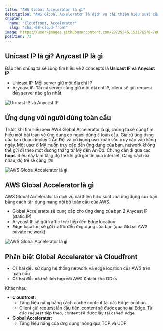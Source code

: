 ```yaml
---
title: "AWS Global Accelerator là gì"
description: "AWS Global Accelerator là dịch vụ cải thiện hiệu suất của ứng dụng của bạn bằng cách tận dụng mạng nội bộ toàn cầu của AWS."
chapter:
  name: "Cloudfront, Accelerator"
  slug: "chap-08-cloud-front"
image: https://user-images.githubusercontent.com/29729545/153176578-7e06fe25-f933-4a02-a619-1fc275d90d73.png
position: 73
---
```


## Unicast IP là gì? Anycast IP là gì

Đầu tiên chúng ta sẽ cùng tìm hiểu về 2 concepts là **Unicast IP và Anycast IP**

- Unicast IP: Mỗi server giữ một địa chỉ IP
- Anycast IP: Tất cả server cùng giữ một địa chỉ IP, client sẽ gửi request đến server nào gần nhất

![Unicast IP và Anycast IP](https://user-images.githubusercontent.com/29729545/153176578-7e06fe25-f933-4a02-a619-1fc275d90d73.png)

## Ứng dụng với người dùng toàn cầu

Trước khi tìm hiểu xem AWS Global Accelerator là gì, chúng ta sẽ cùng tìm hiểu một bài toán về ứng dụng có người dùng ở toàn cầu. Giả sử ứng dụng của bạn được deploy ở Ấn Độ, và có lượng user toàn cầu truy cập vào hằng ngày. Một user ở Mỹ muốn truy cập đến ứng dụng của bạn, network không thể gửi đi theo một đường thẳng từ Mỹ đến Ấn Độ. Chúng cần đi qua các **hops**, điều này làm tăng độ trễ khi gửi gói tin qua internet. Càng cách xa nhau, độ trễ sẽ càng lớn.

![AWS Global Accelerator là gì](https://user-images.githubusercontent.com/29729545/153230724-8a15bd83-020a-49b7-a02f-d6fce90699b0.png)

## AWS Global Accelerator là gì

AWS Global Accelerator là dịch vụ cải thiện hiệu suất của ứng dụng của bạn bằng cách tận dụng mạng nội bộ toàn cầu của AWS.

- Global Accelerator sẽ cung cấp cho ứng dụng của bạn 2 Anycast IP (static IP)
- Anycast IP sẽ gửi traffic trực tiếp đến Edge location
- Edge location sẽ gửi traffic đến ứng dụng của bạn (qua Global AWS private network)

![AWS Global Accelerator là gì](https://user-images.githubusercontent.com/29729545/153238666-efea5caf-ba0b-4234-9c82-ad5f7340626d.png)

## Phân biệt Global Accelerator và Cloudfront

- Cả hai đều sử dụng hệ thống network và edge location của AWS trên toàn cầu
- Cả hai đều có thể tích hợp với AWS Shield cho DDos

Khác nhau:

- **Cloudfront:**
  - Tăng hiệu năng bằng cách cache content tại các Edge location
  - Client gửi request lần đầu tiên, content sẽ được cache tại Edge. Từ các request tiếp theo, content sẽ được lấy tại cahed edge
- **Global Accelerator:**
  - Tăng hiệu năng của ứng dụng thông qua TCP và UDP
